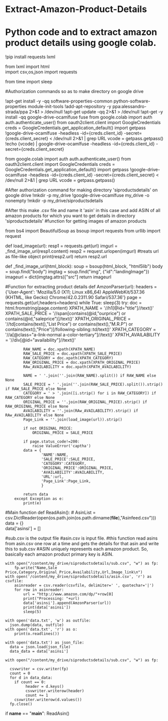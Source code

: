 # Extract-Amazon-Product-Details
# Python code and to extract amazon product details using google colab.


!pip install requests lxml

from lxml import html  
import csv,os,json
import requests

from time import sleep

#Authorization commands so as to make directory on google drive

!apt-get install -y -qq software-properties-common python-software-properties module-init-tools
!add-apt-repository -y ppa:alessandro-strada/ppa 2>&1 > /dev/null
!apt-get update -qq 2>&1 > /dev/null
!apt-get -y install -qq google-drive-ocamlfuse fuse
from google.colab import auth
auth.authenticate_user()
from oauth2client.client import GoogleCredentials
creds = GoogleCredentials.get_application_default()
import getpass
!google-drive-ocamlfuse -headless -id={creds.client_id} -secret={creds.client_secret} < /dev/null 2>&1 | grep URL
vcode = getpass.getpass()
!echo {vcode} | google-drive-ocamlfuse -headless -id={creds.client_id} -secret={creds.client_secret}

from google.colab import auth
auth.authenticate_user()
from oauth2client.client import GoogleCredentials
creds = GoogleCredentials.get_application_default()
import getpass
!google-drive-ocamlfuse -headless -id={creds.client_id} -secret={creds.client_secret} < /dev/null 2>&1 | grep URL
vcode = getpass.getpass()

#After authorization command for making directory 'siproductsdetails' on google drive
!mkdir -p my_drive
!google-drive-ocamlfuse my_drive -o nonempty
!mkdir -p my_drive/siproductsdetails  

#After this make .csv file and name it 'asin' in this case and add ASIN of all amazon products for which you want to get details in directory 'siproductsdetails' 
#function for getting images of amazon products

from bs4 import BeautifulSoup as bsoup
import requests
from urllib import request

def load_image(url):
    resp1 = requests.get(url)
    imgurl = _find_image_url(resp1.content)
    resp2 = request.urlopen(imgurl) #treats url as file-like object
    print(resp2.url)
    return resp2.url
  
def _find_image_url(html_block):
    soup = bsoup(html_block, "html5lib")
    body = soup.find("body")
    imgtag = soup.find("img", {"id":"landingImage"})
    imageurl = dict(imgtag.attrs)["src"]
    return imageurl

#Function for extracting product details
def AmzonParser(url):
    headers = {'User-Agent': 'Mozilla/5.0 (X11; Linux x86_64) AppleWebKit/537.36 (KHTML, like Gecko) Chrome/42.0.2311.90 Safari/537.36'}
    page = requests.get(url,headers=headers)
    while True:
        sleep(3)
        try:
            doc = html.fromstring(page.content)
            XPATH_NAME = '//h1[@id="title"]//text()'
            XPATH_SALE_PRICE = '//span[contains(@id,"ourprice") or contains(@id,"saleprice")]/text()'
            XPATH_ORIGINAL_PRICE = '//td[contains(text(),"List Price") or contains(text(),"M.R.P") or contains(text(),"Price")]/following-sibling::td/text()'
            XPATH_CATEGORY = '//a[@class="a-link-normal a-color-tertiary"]//text()'
            XPATH_AVAILABILITY = '//div[@id="availability"]//text()'
 
            RAW_NAME = doc.xpath(XPATH_NAME)
            RAW_SALE_PRICE = doc.xpath(XPATH_SALE_PRICE)
            RAW_CATEGORY = doc.xpath(XPATH_CATEGORY)
            RAW_ORIGINAL_PRICE = doc.xpath(XPATH_ORIGINAL_PRICE)
            RAw_AVAILABILITY = doc.xpath(XPATH_AVAILABILITY)
 
            NAME = ' '.join(''.join(RAW_NAME).split()) if RAW_NAME else None
            SALE_PRICE = ' '.join(''.join(RAW_SALE_PRICE).split()).strip() if RAW_SALE_PRICE else None
            CATEGORY = ' > '.join([i.strip() for i in RAW_CATEGORY]) if RAW_CATEGORY else None
            ORIGINAL_PRICE = ''.join(RAW_ORIGINAL_PRICE).strip() if RAW_ORIGINAL_PRICE else None
            AVAILABILITY = ''.join(RAw_AVAILABILITY).strip() if RAw_AVAILABILITY else None
            Page_Link = ''.join(load_image(url)).strip()
            
            if not ORIGINAL_PRICE:
                ORIGINAL_PRICE = SALE_PRICE
 
            if page.status_code!=200:
                raise ValueError('captha')
            data = {
                    'NAME':NAME,
                    'SALE_PRICE':SALE_PRICE,
                    'CATEGORY':CATEGORY,
                    'ORIGINAL_PRICE':ORIGINAL_PRICE,
                    'AVAILABILITY':AVAILABILITY,
                    'URL':url,
                    'Page_Link':Page_Link,
                    }
 
            return data
        except Exception as e:
            print(e)

#Main function 
def ReadAsin():
    # AsinList = csv.DictReader(open(os.path.join(os.path.dirname(__file__),"Asinfeed.csv")))
    data = {}  
    data['asinsi'] = []  
        
#sub.csv is the output file
#asin.csv is input file.
#this function read asins from asin.csv one row at a time and gets the details for that asin and write this to sub.csv
#ASIN uniquely represents each amazon product. So, basically each amazon product primary key is ASIN.

    with open("/content/my_drive/siproductsdetails/sub.csv", "w") as fp:
        fp.write("Name,Sale Price,Category,Original_Price,Availability,Url,Image_link\n")
    with open('/content/my_drive/siproductsdetails/asin.csv', 'r') as csvfile:
        asinreader = csv.reader(csvfile, delimiter=' ', quotechar='|')
        for row in asinreader:    
            url = "http://www.amazon.com/dp/"+row[0]
            print("Processing: "+url)
            data['asinsi'].append(AmzonParser(url))
            print(data['asinsi'])
            sleep(5)
    
    with open('data.txt', 'w') as outfile:  
      json.dump(data, outfile) 
    with open('data.txt', 'r') as o:  
        print(o.readlines())
    
    with open('data.txt') as json_file:  
      data = json.load(json_file)
      data_data = data['asinsi']
    
    with open("/content/my_drive/siproductsdetails/sub.csv", "w") as fp:

      csvwriter = csv.writer(fp)
      count = 0
      for d in data_data:
        if count == 0:
             header = d.keys()
             csvwriter.writerow(header)
             count += 1
        csvwriter.writerow(d.values())
      fp.close()
      
        
   

if __name__ == "__main__":
    ReadAsin()
    


